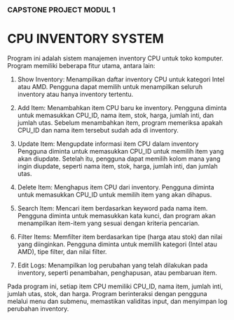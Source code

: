 ### CAPSTONE PROJECT MODUL 1 ###
  # CPU INVENTORY SYSTEM #
  
Program ini adalah sistem manajemen inventory CPU untuk toko komputer. Program memiliki beberapa fitur utama, antara lain:

1. Show Inventory: Menampilkan daftar inventory CPU untuk kategori Intel atau AMD. Pengguna dapat memilih untuk menampilkan seluruh inventory atau hanya inventory tertentu.

2. Add Item: Menambahkan item CPU baru ke inventory. Pengguna diminta untuk memasukkan CPU_ID, nama item, stok, harga, jumlah inti, dan jumlah utas. Sebelum menambahkan item, program memeriksa apakah CPU_ID dan nama item tersebut sudah ada di inventory.

3. Update Item: Mengupdate informasi item CPU dalam inventory Pengguna diminta untuk memasukkan CPU_ID untuk memilih item yang akan diupdate. Setelah itu, pengguna dapat memilih kolom mana yang ingin diupdate, seperti nama item, stok, harga, jumlah inti, dan jumlah utas.

4. Delete Item: Menghapus item CPU dari inventory. Pengguna diminta untuk memasukkan CPU_ID untuk memilih item yang akan dihapus.

5. Search Item: Mencari item berdasarkan keyword pada nama item. Pengguna diminta untuk memasukkan kata kunci, dan program akan menampilkan item-item yang sesuai dengan kriteria pencarian.

6. Filter Items: Memfilter item berdasarkan tipe (harga atau stok) dan nilai yang diinginkan. Pengguna diminta untuk memilih kategori (Intel atau AMD), tipe filter, dan nilai filter.

7. Edit Logs: Menampilkan log perubahan yang telah dilakukan pada inventory, seperti penambahan, penghapusan, atau pembaruan item.

Pada program ini, setiap item CPU memiliki CPU_ID, nama item, jumlah inti, jumlah utas, stok, dan harga. Program berinteraksi dengan pengguna melalui menu dan submenu, memastikan validitas input, dan menyimpan log perubahan inventory.
